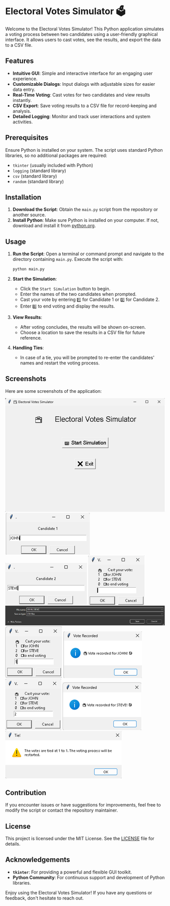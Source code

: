 # Electoral Votes Simulator 🗳️

Welcome to the Electoral Votes Simulator! This Python application simulates a voting process between two candidates using a user-friendly graphical interface. It allows users to cast votes, see the results, and export the data to a CSV file.

## Features

- **Intuitive GUI**: Simple and interactive interface for an engaging user experience.
- **Customizable Dialogs**: Input dialogs with adjustable sizes for easier data entry.
- **Real-Time Voting**: Cast votes for two candidates and view results instantly.
- **CSV Export**: Save voting results to a CSV file for record-keeping and analysis.
- **Detailed Logging**: Monitor and track user interactions and system activities.

## Prerequisites

Ensure Python is installed on your system. The script uses standard Python libraries, so no additional packages are required:

- `tkinter` (usually included with Python)
- `logging` (standard library)
- `csv` (standard library)
- `random` (standard library)

## Installation

1. **Download the Script**: Obtain the `main.py` script from the repository or another source.
2. **Install Python**: Make sure Python is installed on your computer. If not, download and install it from [python.org](https://www.python.org/).

## Usage

1. **Run the Script**: Open a terminal or command prompt and navigate to the directory containing `main.py`. Execute the script with:

    ```bash
    python main.py
    ```

2. **Start the Simulation**:
    - Click the `Start Simulation` button to begin.
    - Enter the names of the two candidates when prompted.
    - Cast your vote by entering `1️⃣` for Candidate 1 or `2️⃣` for Candidate 2.
    - Enter `0️⃣` to end voting and display the results.

3. **View Results**:
    - After voting concludes, the results will be shown on-screen.
    - Choose a location to save the results in a CSV file for future reference.

4. **Handling Ties**:
    - In case of a tie, you will be prompted to re-enter the candidates' names and restart the voting process.


## Screenshots

Here are some screenshots of the application:

![1ST](https://github.com/KernFerm/electoral-vote-simulator/blob/main/screenshots/1ST.png)
![2ND](https://github.com/KernFerm/electoral-vote-simulator/blob/main/screenshots/2ND.png)
![3RD](https://github.com/KernFerm/electoral-vote-simulator/blob/main/screenshots/3RD.png)
![4TH](https://github.com/KernFerm/electoral-vote-simulator/blob/main/screenshots/4TH.png)
![5TH](https://github.com/KernFerm/electoral-vote-simulator/blob/main/screenshots/5TH.png)
![6TH](https://github.com/KernFerm/electoral-vote-simulator/blob/main/screenshots/6TH.png)
![7TH](https://github.com/KernFerm/electoral-vote-simulator/blob/main/screenshots/7TH.png)
![8TH](https://github.com/KernFerm/electoral-vote-simulator/blob/main/screenshots/8TH.png)
![9TH](https://github.com/KernFerm/electoral-vote-simulator/blob/main/screenshots/9TH.png)
![10TH](https://github.com/KernFerm/electoral-vote-simulator/blob/main/screenshots/10TH.png)



## Contribution

If you encounter issues or have suggestions for improvements, feel free to modify the script or contact the repository maintainer.

## License

This project is licensed under the MIT License. See the [LICENSE](https://github.com/KernFerm/electoral-vote-simulator/blob/main/LICENSE) file for details.

## Acknowledgements

- **`tkinter`**: For providing a powerful and flexible GUI toolkit.
- **Python Community**: For continuous support and development of Python libraries.

Enjoy using the Electoral Votes Simulator! If you have any questions or feedback, don't hesitate to reach out.
